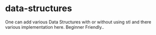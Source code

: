 # data-structures
One can add various Data Structures with or without using stl and there various implementation here.
Beginner Friendly..
